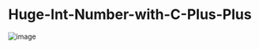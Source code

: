 # Huge-Int-Number-with-C-Plus-Plus
![image](https://user-images.githubusercontent.com/80165784/209225918-ecd4b2df-0257-49a3-ada8-e2a1c4045368.png)
